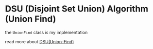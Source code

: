# DSU (Disjoint Set Union) Algorithm (Union Find)

the `UnionFind` class is my implementation

read more about [DSU(Union-Find)](https://leetcode.com/discuss/general-discussion/1072418/Disjoint-Set-Union-(DSU)Union-Find-A-Complete-Guide)
